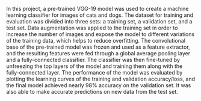 
In this project, a pre-trained VGG-19 model was used to create a machine learning classifier for images of cats and dogs. The dataset for training and evaluation was divided into three sets: a training set, a validation set, and a test set. Data augmentation was applied to the training set in order to increase the number of images and expose the model to different variations of the training data, which helps to reduce overfitting. The convolutional base of the pre-trained model was frozen and used as a feature extractor, and the resulting features were fed through a global average pooling layer and a fully-connected classifier. The classifier was then fine-tuned by unfreezing the top layers of the model and training them along with the fully-connected layer. The performance of the model was evaluated by plotting the learning curves of the training and validation accuracy/loss, and the final model achieved nearly 98% accuracy on the validation set. It was also able to make accurate predictions on new data from the test set.
